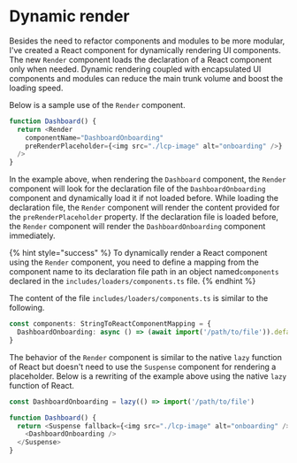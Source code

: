 # Dynamic render

Besides the need to refactor components and modules to be more modular, I've created a React component for dynamically rendering UI components. The new `Render` component loads the declaration of a React component only when needed. Dynamic rendering coupled with encapsulated UI components and modules can reduce the main trunk volume and boost the loading speed.

Below is a sample use of the `Render` component.

```typescript
function Dashboard() {
  return <Render
    componentName="DashboardOnboarding"
    preRenderPlaceholder={<img src="./lcp-image" alt="onboarding" />}
  />
}
```

In the example above, when rendering the `Dashboard` component, the `Render` component will look for the declaration file of the `DashboardOnboarding` component and dynamically load it if not loaded before. While loading the declaration file, the `Render` component will render the content provided for the `preRenderPlaceholder` property. If the declaration file is loaded before, the `Render` component will render the `DashboardOnboarding` component immediately.

{% hint style="success" %}
To dynamically render a React component using the `Render` component, you need to define a mapping from the component name to its declaration file path in an object named`components` declared in the `includes/loaders/components.ts` file.
{% endhint %}

The content of the file `includes/loaders/components.ts` is similar to the following.

```typescript
const components: StringToReactComponentMapping = {
  DashboardOnboarding: async () => (await import('/path/to/file')).default,
}
```

The behavior of the `Render` component is similar to the native `lazy` function of React but doesn't need to use the `Suspense` component for rendering a placeholder. Below is a rewriting of the example above using the native `lazy` function of React.

```typescript
const DashboardOnboarding = lazy(() => import('/path/to/file')

function Dashboard() {
  return <Suspense fallback={<img src="./lcp-image" alt="onboarding" />}>
    <DashboardOnboarding />
  </Suspense>
}
```
